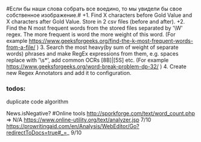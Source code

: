 #Если бы наши слова собрать все воедино, то мы увидели бы свое собственное изображение.#
+1. Find X characters before Gold Value and X characters after Gold Value.
Store in 2 csv files (before and after).
+2. Find the N most frequent words from the stored files separated by '\W' regex.
The more frequent is word the more weight of this word. (For example https://www.geeksforgeeks.org/find-the-k-most-frequent-words-from-a-file/  )
3. Search the most heavy(by sum of weight of separate words) phrases and make RegEx expressions from them, e.g. spaces replace with '\s*', add common OCRs [8B]|[5S] etc.
(For example https://www.geeksforgeeks.org/word-break-problem-dp-32/  )
4. Create new Regex Annotators and add it to configuration.
  
### todos:
duplicate code algorithm

News.isNegative?
#Online tools
http://sporkforge.com/text/word_count.php => N/A
https://www.online-utility.org/text/analyzer.jsp        7/10
https://prowritingaid.com/en/Analysis/WebEditor/Go?redirectToDocs=true#_=_      9/10